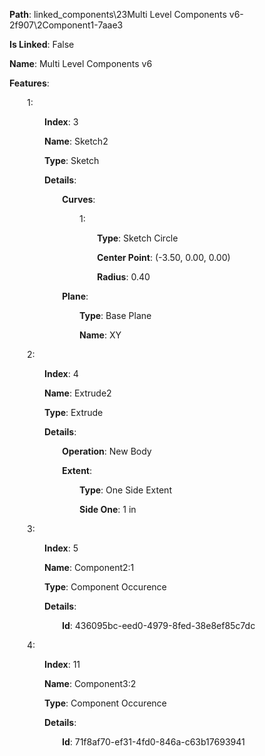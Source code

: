 **Path**: linked_components\23Multi Level Components v6-2f907\2Component1-7aae3

**Is Linked**: False

**Name**: Multi Level Components v6

**Features**:

&emsp;&emsp;1:

&emsp;&emsp;&emsp;&emsp;**Index**: 3

&emsp;&emsp;&emsp;&emsp;**Name**: Sketch2

&emsp;&emsp;&emsp;&emsp;**Type**: Sketch

&emsp;&emsp;&emsp;&emsp;**Details**:

&emsp;&emsp;&emsp;&emsp;&emsp;&emsp;**Curves**:

&emsp;&emsp;&emsp;&emsp;&emsp;&emsp;&emsp;&emsp;1:

&emsp;&emsp;&emsp;&emsp;&emsp;&emsp;&emsp;&emsp;&emsp;&emsp;**Type**: Sketch Circle

&emsp;&emsp;&emsp;&emsp;&emsp;&emsp;&emsp;&emsp;&emsp;&emsp;**Center Point**: (-3.50, 0.00, 0.00)

&emsp;&emsp;&emsp;&emsp;&emsp;&emsp;&emsp;&emsp;&emsp;&emsp;**Radius**: 0.40

&emsp;&emsp;&emsp;&emsp;&emsp;&emsp;**Plane**:

&emsp;&emsp;&emsp;&emsp;&emsp;&emsp;&emsp;&emsp;**Type**: Base Plane

&emsp;&emsp;&emsp;&emsp;&emsp;&emsp;&emsp;&emsp;**Name**: XY

&emsp;&emsp;2:

&emsp;&emsp;&emsp;&emsp;**Index**: 4

&emsp;&emsp;&emsp;&emsp;**Name**: Extrude2

&emsp;&emsp;&emsp;&emsp;**Type**: Extrude

&emsp;&emsp;&emsp;&emsp;**Details**:

&emsp;&emsp;&emsp;&emsp;&emsp;&emsp;**Operation**: New Body

&emsp;&emsp;&emsp;&emsp;&emsp;&emsp;**Extent**:

&emsp;&emsp;&emsp;&emsp;&emsp;&emsp;&emsp;&emsp;**Type**: One Side Extent

&emsp;&emsp;&emsp;&emsp;&emsp;&emsp;&emsp;&emsp;**Side One**: 1 in

&emsp;&emsp;3:

&emsp;&emsp;&emsp;&emsp;**Index**: 5

&emsp;&emsp;&emsp;&emsp;**Name**: Component2:1

&emsp;&emsp;&emsp;&emsp;**Type**: Component Occurence

&emsp;&emsp;&emsp;&emsp;**Details**:

&emsp;&emsp;&emsp;&emsp;&emsp;&emsp;**Id**: 436095bc-eed0-4979-8fed-38e8ef85c7dc

&emsp;&emsp;4:

&emsp;&emsp;&emsp;&emsp;**Index**: 11

&emsp;&emsp;&emsp;&emsp;**Name**: Component3:2

&emsp;&emsp;&emsp;&emsp;**Type**: Component Occurence

&emsp;&emsp;&emsp;&emsp;**Details**:

&emsp;&emsp;&emsp;&emsp;&emsp;&emsp;**Id**: 71f8af70-ef31-4fd0-846a-c63b17693941

